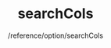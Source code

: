 ---
layout: reference_md
title: searchCols
summary: 
sub: 文档(Options & API) DataTables中文网
since: DataTables 1.10
navcategory: option
keywords: searchCols,option
author: /reference/option/searchCols
---
